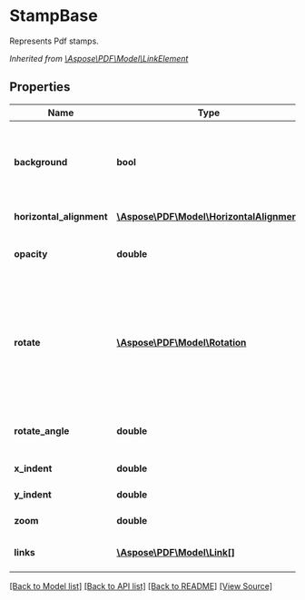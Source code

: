 ﻿# StampBase
Represents Pdf stamps.

*Inherited from [\Aspose\PDF\Model\LinkElement](LinkElement.md)*
## Properties
Name | Type | Description | Notes
------------ | ------------- | ------------- | -------------
**background** | **bool** | Sets or gets a bool value that indicates the content is stamped as background. If the value is true, the stamp content is layed at the bottom. By defalt, the value is false, the stamp content is layed at the top. | [optional]
**horizontal_alignment** | [**\Aspose\PDF\Model\HorizontalAlignment**](HorizontalAlignment.md) | Gets or sets Horizontal alignment of stamp on the page.  | [optional]
**opacity** | **double** | Gets or sets a value to indicate the stamp opacity. The value is from 0.0 to 1.0. By default the value is 1.0. | [optional]
**rotate** | [**\Aspose\PDF\Model\Rotation**](Rotation.md) | Sets or gets the rotation of stamp content according Rotation values. Note. This property is for set angles which are multiples of 90 degrees (0, 90, 180, 270 degrees). To set arbitrary angle use RotateAngle property. If angle set by ArbitraryAngle is not multiple of 90 then Rotate property returns Rotation.None. | [optional]
**rotate_angle** | **double** | Gets or sets rotate angle of stamp in degrees. This property allows to set arbitrary rotate angle.  | [optional]
**x_indent** | **double** | Horizontal stamp coordinate, starting from the left. | [optional]
**y_indent** | **double** | Vertical stamp coordinate, starting from the bottom. | [optional]
**zoom** | **double** | Zooming factor of the stamp. Allows to scale stamp. | [optional]
**links** | [**\Aspose\PDF\Model\Link[]**](Link.md) | Link to the document.<br />*Inherited from [\Aspose\PDF\Model\LinkElement](LinkElement.md)* | [optional]

[[Back to Model list]](../README.md#documentation-for-models) [[Back to API list]](../README.md#documentation-for-api-endpoints) [[Back to README]](../README.md) [[View Source]](../src/Aspose/PDF/Model/StampBase.php)

